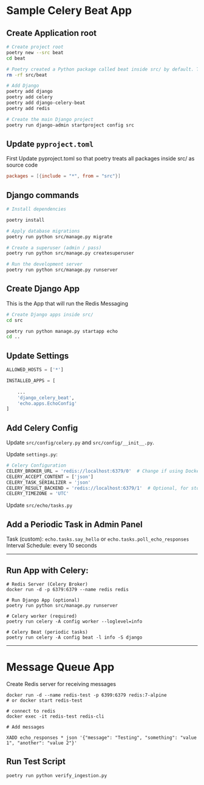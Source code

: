 # Sample Celery Beat App

## Create Application root

``` bash
# Create project root
poetry new --src beat
cd beat

# Poetry created a Python package called beat inside src/ by default. This is standard behavior for poetry new.
rm -rf src/beat

# Add Django
poetry add django
poetry add celery
poetry add django-celery-beat
poetry add redis

# Create the main Django project
poetry run django-admin startproject config src
```

## Update `pyproject.toml`

First Update pyproject.toml so that poetry treats all packages inside src/ as source code

``` toml
packages = [{include = "*", from = "src"}]
```

## Django commands

``` bash
# Install dependencies

poetry install

# Apply database migrations
poetry run python src/manage.py migrate

# Create a superuser (admin / pass)
poetry run python src/manage.py createsuperuser

# Run the development server
poetry run python src/manage.py runserver
```

## Create Django App

This is the App that will run the Redis Messaging

``` bash
# Create Django apps inside src/
cd src

poetry run python manage.py startapp echo
cd ..
```

## Update Settings

``` python
ALLOWED_HOSTS = ['*']

INSTALLED_APPS = [
    
    ...
    'django_celery_beat',
    'echo.apps.EchoConfig'
]
```

## Add Celery Config

Update `src/config/celery.py` and `src/config/__init__.py`.

Update `settings.py`:

``` python
# Celery Configuration
CELERY_BROKER_URL = 'redis://localhost:6379/0'  # Change if using Docker or a different host
CELERY_ACCEPT_CONTENT = ['json']
CELERY_TASK_SERIALIZER = 'json'
CELERY_RESULT_BACKEND = 'redis://localhost:6379/1'  # Optional, for storing results
CELERY_TIMEZONE = 'UTC'
```

Update `src/echo/tasks.py`


## Add a Periodic Task in Admin Panel

Task (custom): `echo.tasks.say_hello` or `echo.tasks.poll_echo_responses`
Interval Schedule: every 10 seconds

---

## Run App with Celery:

``` shell
# Redis Server (Celery Broker)
docker run -d -p 6379:6379 --name redis redis

# Run Django App (optional)
poetry run python src/manage.py runserver

# Celery worker (required)
poetry run celery -A config worker --loglevel=info

# Celery Beat (periodic tasks)
poetry run celery -A config beat -l info -S django
```

---

# Message Queue App

Create Redis server for receiving messages

``` shell
docker run -d --name redis-test -p 6399:6379 redis:7-alpine
# or docker start redis-test

# connect to redis
docker exec -it redis-test redis-cli

# Add messages

XADD echo_responses * json '{"message": "Testing", "something": "value 1", "another": "value 2"}'

```

## Run Test Script

``` shell
poetry run python verify_ingestion.py
```